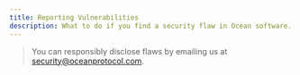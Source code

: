 ```yaml
---
title: Reporting Vulnerabilities
description: What to do if you find a security flaw in Ocean software.
---
```


> You can responsibly disclose flaws by emailing us at <a href="mailto:security@oceanprotocol.com">security@oceanprotocol.com</a>.
